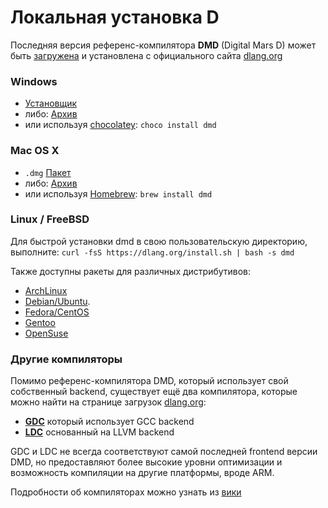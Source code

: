 # Локальная установка D

Последняя версия референс-компилятора **DMD** (Digital Mars D) может быть
[загружена](http://dlang.org/download.html) и установлена с официального сайта
[dlang.org](https://dlang.org)

### Windows

* [Установщик](http://downloads.dlang.org/releases/2.x/2.071.0/dmd-2.071.0.exe)
* либо: [Архив](http://downloads.dlang.org/releases/2.x/2.071.0/dmd.2.071.0.windows.7z)
* или используя [chocolatey](https://chocolatey.org/packages/dmd): `choco install dmd`

### Mac OS X

* `.dmg` [Пакет](http://downloads.dlang.org/releases/2.x/2.071.0/dmd.2.071.0.dmg)
* либо: [Архив](http://downloads.dlang.org/releases/2.x/2.071.0/dmd.2.071.0.osx.tar.xz)
* или используя [Homebrew](http://brew.sh): `brew install dmd`

### Linux / FreeBSD

Для быстрой установки dmd в свою пользовательскую директорию, выполните:
`curl -fsS https://dlang.org/install.sh | bash -s dmd`

Также доступны ракеты для различных дистрибутивов:

* [ArchLinux](https://wiki.archlinux.org/index.php/D_(programming_language))
* [Debian/Ubuntu](http://d-apt.sourceforge.net).
* [Fedora/CentOS](http://dlang.org/download.html#dmd)
* [Gentoo](https://wiki.gentoo.org/wiki/Dlang)
* [OpenSuse](http://dlang.org/download.html#dmd)

### Другие компиляторы

Помимо референс-компилятора DMD, который использует свой собственный backend,
существует ещё два компилятора, которые можно найти на странице загрузок
[dlang.org](https://dlang.org):

* [**GDC**](http://gdcproject.org/downloads) который использует GCC backend
* [**LDC**](https://github.com/ldc-developers/ldc#installation) основанный на LLVM backend

GDC и LDC не всегда соответствуют самой последней frontend версии DMD, 
но предоставляют более высокие уровни оптимизации и возможность компиляции на
другие платформы, вроде ARM.

Подробности об компиляторах можно узнать из [вики](https://wiki.dlang.org/Compilers)
